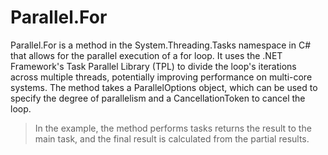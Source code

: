 # Parallel.For
Parallel.For is a method in the System.Threading.Tasks namespace in C# that allows for the parallel execution of a for loop. It uses the .NET Framework's Task Parallel Library (TPL) to divide the loop's iterations across multiple threads, potentially improving performance on multi-core systems. The method takes a ParallelOptions object, which can be used to specify the degree of parallelism and a CancellationToken to cancel the loop.

> In the example, the method performs tasks returns the result to the main task, and the final result is calculated from the partial results.

